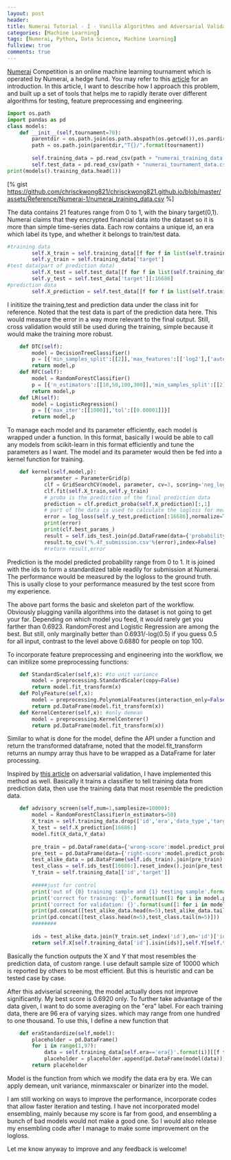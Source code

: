 ```yaml
---
layout: post
header:
title: Numerai Tutorial - I - Vanilla Algorithms and Adversarial Validation
categories: [Machine Learning]
tags: [Numerai, Python, Data Science, Machine Learning]
fullview: true
comments: true
---
```


[Numerai](https://numer.ai/) Competition is an online machine learning tournament which is operated by Numerai, a hedge fund. You may refer to this [article](https://www.wired.com/2017/02/ai-hedge-fund-created-new-currency-make-wall-street-work-like-open-source/) for an introduction. In this article, I want to describe how I approach this problem, and built up a set of tools that helps me to rapidly iterate over different algorithms for testing, feature preprocessing and engineering.


```python
import os.path
import pandas as pd
class models:
    def __init__(self,tournament=70):
        parentdir = os.path.join(os.path.abspath(os.getcwd()),os.pardir)
        path = os.path.join(parentdir,"T{}/".format(tournament))
        
        self.training_data = pd.read_csv(path + "numerai_training_data.csv",header=0)
        self.test_data = pd.read_csv(path + "numerai_tournament_data.csv",header=0)
print(models().training_data.head(1))        
```
[% gist https://github.com/chrisckwong821/chrisckwong821.github.io/blob/master/assets/Reference/Numerai-1/numerai_training_data.csv %]

The data contains 21 features range from 0 to 1, with the binary target(0,1). Numerai claims that they encrypted financial data into the dataset so it is more than simple time-series data. Each row contains a unique id, an era which label its type, and whether it belongs to train/test data.


```python
#training data
        self.X_train = self.training_data[[f for f in list(self.training_data) if "feature" in f]]
        self.y_train = self.training_data['target']
#test data(part of prediction data)
        self.X_test = self.test_data[[f for f in list(self.training_data) if "feature" in f]][:16686]
        self.y_test = self.test_data['target'][:16686]
#prediction data
        self.X_prediction = self.test_data[[f for f in list(self.training_data) if "feature" in f]]
```

I inititize the training,test and prediction data under the class init for reference. Noted that the test data is part of the prediction data here. This would measure the error in a way more relevant to the final output.
Still, cross validation would still be used during the training, simple because it would make the training more robust.


```python
    def DTC(self):
        model = DecisionTreeClassifier()
        p = [{'min_samples_split':[[2]],'max_features':[['log2'],['auto']],'max_depth':[[5]]}]
        return model,p
    def RFC(self):
        model = RandomForestClassifier()
        p = [{'n_estimators':[[10,50,100,300]],'min_samples_split':[[2]],'max_features':[['log2'],['auto']],'max_depth':[[2,3,4]]}]
        return model,p
    def LR(self):
        model = LogisticRegression()
        p = [{'max_iter':[[1000]],'tol':[[0.00001]]}]
        return model,p
```

To manage each model and its parameter efficiently, each model is wrapped under a function. In this format, basically I would be able to call any models from scikit-learn in this format efficiently and tune the parameters as I want. The model and its parameter would then be fed into a kernel function for training. 


```python
    def kernel(self,model,p):
            parameter = ParameterGrid(p)
            clf = GridSearchCV(model, parameter, cv=3, scoring='neg_log_loss',n_jobs=2)
            clf.fit(self.X_train,self.y_train)
            # proba is the prediction of the final prediction data
            prediction = clf.predict_proba(self.X_prediction)[:,1]
            # part of the data is used to calculate the logloss for measuring performance 
            error = log_loss(self.y_test,prediction[:16686],normalize=True)
            print(error)
            print(clf.best_params_)
            result = self.ids_test.join(pd.DataFrame(data={'probability':prediction}))
            result.to_csv('%.4f_submission.csv'%(error),index=False)
            #return result,error
```

Prediction is the model predicted probability range from 0 to 1. It is joined with the ids to form a standardized table readily for submission at Numerai. The performance would be measured by the logloss to the ground truth. This is usally close to your performance measured by the test score from my experience.

The above part forms the basic and skeleton part of the workflow. Obviously plugging vanilla algorithms into the dataset is not going to get your far. Depending on which model you feed, it would rarely get you farther than 0.6923. RandomForest and Logistic Regression are among the best. But still, only marginally better than 0.6931/-log(0.5) if you guess 0.5 for all input, contrast to the level above 0.6880 for people on top 100.

To incorporate feature preprocessing and engineering into the workflow, we can initilize some preprocessing functions:


```python
    def StandardScaler(self,x): #to unit variance
        model = preprocessing.StandardScaler(copy=False)
        return model.fit_transform(x)
    def PolyFeature(self,x):
        model = preprocessing.PolynomialFeatures(interaction_only=False)
        return pd.DataFrame(model.fit_transform(x))
    def KernelCenterer(self,x): #only demean
        model = preprocessing.KernelCenterer()
        return pd.DataFrame(model.fit_transform(x))
```

Similar to what is done for the model, define the API under a function and return the transformed dataframe, noted that the model.fit_transform returns an numpy array thus have to be wrapped as a DataFrame for later processing.

Inspired by [this article](http://fastml.com/adversarial-validation-part-one/) on adversarial validation, I have implemented this method as well. Basically it trains a classifier to tell training data from prediction data, then use the training data that most resemble the prediction data.


```python
    def advisory_screen(self,num=1,samplesize=10000):
        model = RandomForestClassifier(n_estimators=50)
        X_train = self.training_data.drop(['id','era','data_type','target'],1)
        X_test = self.X_prediction[16686:]
        model.fit(X_data,Y_data)
        
        pre_train = pd.DataFrame(data={'wrong-score':model.predict_proba(X_train)[:,1]})
        pre_test = pd.DataFrame(data={'right-score':model.predict_proba(X_test)[:,1]})
        test_alike_data = pd.DataFrame(self.ids_train).join(pre_train).sort_values(by='wrong-score',ascending=False)[:samplesize]
        test_class = self.ids_test[16686:].reset_index().join(pre_test).sort_values(by='right-score',ascending=False)
        Y_train = self.training_data[['id','target']]
        
        #####just for control
        print('out of {0} training sample and {1} testing sample'.format(sample_size_train,sample_size_test))
        print('correct for training: {}'.format(sum([1 for i in model.predict_proba(X_train)[:,1] if i<0.5])))
        print('correct for validation: {}'.format(sum([1 for i in model.predict_proba(X_test)[:,1] if i>0.5])))
        print(pd.concat([test_alike_data.head(n=5),test_alike_data.tail(n=5)]))
        print(pd.concat([test_class.head(n=5),test_class.tail(n=5)]))
        ########
        
        ids = test_alike_data.join(Y_train.set_index('id'),on='id')['id']
        return self.X[self.training_data['id'].isin(ids)],self.Y[self.training_data['id'].isin(ids)]

```

Basically the function outputs the X and Y that most resembles the prediction data, of custom range. I use default sample size of 10000 which is reported by others to be most efficient. But this is heuristic and can be tested case by case.

After this adviserial screening, the model actually does not improve significantly. My best score is 0.6920 only. To further take advantage of the data given, I want to do some averaging on the "era" label. For each training data, there are 96 era of varying sizes. which may range from one hundred to one thousand. To use this, I define a new function that 


```python
    def eraStandardize(self,model):
        placeholder = pd.DataFrame()
        for i in range(1,97):
            data = self.training_data[self.era=='era{}'.format(i)][[f for f in list(self.training_data) if "feature" in f]]
            placeholder = placeholder.append(pd.DataFrame(model(data)))
        return placeholder
```

Model is the function from which we modify the data era by era. We can apply demean, unit variance, minmaxscaler or binarizer into the model. 

I am still working on ways to improve the performance, incorporate codes that allow faster iteration and testing. I have not incorporated model ensembling, mainly because my score is far from good, and ensembling a bunch of bad models would not make a good one. So I would also release my ensembling code after I manage to make some improvement on the logloss.

Let me know anyway to improve and any feedback is welcome!
